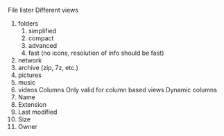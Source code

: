 File lister
Different views
1. folders
    1. simplified
    2. compact
    3. advanced
    4. fast (no icons, resolution of info should be fast)
1. network
2. archive (zip, 7z, etc.)
3. pictures
4. music
5. videos
Columns
Only valid for column based views
Dynamic columns
1. Name
2. Extension
3. Last modified
4. Size
5. Owner